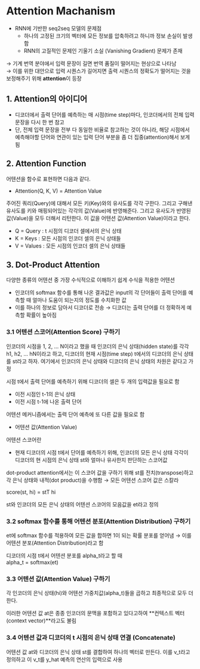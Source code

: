 # Attention Machanism

- RNN에 기반한 seq2seq 모델의 문제점
  - 하나의 고정된 크기의 벡터에 모든 정보를 압축하려고 하니까 정보 손실이 발생함
  - RNN의 고질적인 문제인 기울기 소실 (Vanishing Gradient) 문제가 존재

→ 기계 번역 분야에서 입력 문장이 길면 번역 품질이 떨어지는 현상으로 나타남  
→ 이를 위한 대안으로 입력 시퀀스가 길어지면 출력 시퀀스의 정확도가 떨어지는 것을 보정해주기 위해 **attention**이 등장

## 1. Attention의 아이디어
- 디코더에서 출력 단어를 예측하는 매 시점(time step)마다, 인코더에서의 전체 입력 문장을 다시 한 번 참고
- 단, 전체 입력 문장을 전부 다 동일한 비율로 참고하는 것이 아니라, 해당 시점에서 예측해야할 단어와 연관이 있는 입력 단어 부분을 좀 더 집중(attention)해서 보게 됨

## 2. Attention Function
어텐션을 함수로 표현하면 다음과 같다.
- Attention(Q, K, V) = Attention Value

주어진 쿼리(Query)에 대해서 모든 키(Key)와의 유사도를 각각 구한다. 그리고 구해낸 유사도를 키와 매핑되어있는 각각의 값(Value)에 반영해준다. 그리고 유사도가 반영된 값(Value)을 모두 더해서 리턴한다. 이 값을 어텐션 값(Attention Value)이라고 한다.  

- Q = Query : t 시점의 디코더 셀에서의 은닉 상태
- K = Keys : 모든 시점의 인코더 셀의 은닉 상태들
- V = Values : 모든 시점의 인코더 셀의 은닉 상태들

## 3. Dot-Product Attention
다양한 종류의 어텐션 중 가장 수식적으로 이해하기 쉽게 수식을 적용한 어텐션  

- 인코더의 softmax 함수를 통해 나온 결과값은 input의 각 단어들이 출력 단어를 예측할 때 얼마나 도움이 되는지의 정도를 수치화한 값
- 이를 하나의 정보로 담아서 디코더로 전송 → 디코더는 출력 단어를 더 정확하게 예측할 확률이 높아짐

### 3.1 어텐션 스코어(Attention Score) 구하기
인코더의 시점을 1, 2, ... N이라고 했을 때 인코더의 은닉 상태(hidden state)를 각각 h1, h2, ... hN이라고 하고, 디코더의 현재 시점(time step) t에서의 디코더의 은닉 상태를 st라고 하자. 여기에서 인코더의 은닉 상태와 디코더의 은닉 상태의 차원은 같다고 가정

시점 t에서 출력 단어를 예측하기 위해 디코더의 셀은 두 개의 입력값을 필요로 함
- 이전 시점인 t-1의 은닉 상태
- 이전 시점 t-1에 나온 출력 단어

어텐션 메커니즘에서는 출력 단어 예측에 또 다른 값을 필요로 함
- 어텐션 값(Attention Value)

어텐션 스코어란
- 현재 디코더의 시점 t에서 단어를 예측하기 위해, 인코더의 모든 은닉 상태 각각이 디코더의 현 시점의 은닉 상태 st와 얼마나 유사한지 판단하는 스코어값

dot-product attention에서는 이 스코어 값을 구하기 위해 st를 전치(transpose)하고 각 은닉 상태와 내적(dot product)을 수행함 → 모든 어텐션 스코어 값은 스칼라

score(st, hi) = stT hi

st와 인코더의 모든 은닉 상태의 어텐션 스코어의 모음값을 et라고 정의

### 3.2 softmax 함수를 통해 어텐션 분포(Attention Distribution) 구하기
et에 softmax 함수를 적용하여 모든 값을 합하면 1이 되는 확률 분포를 얻어냄 → 이를 어텐션 분포(Attention Distribution)라고 함

디코더의 시점 t에서 어텐션 분포를 alpha_t라고 할 때  
alpha_t = softmax(et)

### 3.3 어텐션 값(Attention Value) 구하기
각 인코더의 은닉 상태(hi)와 어텐션 가중치값(alpha_t)들을 곱하고 최종적으로 모두 더한다.

이러한 어텐션 값 at은 종종 인코더의 문맥을 포함하고 있다고하여 **컨텍스트 벡터(context vector)**라고도 불림

### 3.4 어텐션 값과 디코더의 t 시점의 은닉 상태 연결 (Concatenate)
어텐션 값 at와 디코더의 은닉 상태 st를 결합하여 하나의 벡터로 만든다. 이를 v_t라고 정의하고 이 v_t를 y_hat 예측의 연산의 입력으로 사용
